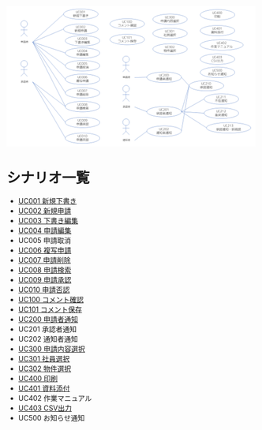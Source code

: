 ![](use_case_diagram.png)

# シナリオ一覧

- [UC001 新規下書き](シナリオ_UC001新規下書き.md)
- [UC002 新規申請](シナリオ_UC002新規申請.md)
- [UC003 下書き編集](シナリオ_UC003下書き編集.md)
- [UC004 申請編集](シナリオ_UC004申請編集.md)
- UC005 申請取消
- [UC006 複写申請](シナリオ_UC006複写申請.md)
- [UC007 申請削除](シナリオ_UC007申請削除.md)
- [UC008 申請検索](シナリオ_UC008申請検索.md)
- [UC009 申請承認](シナリオ_UC009申請承認.md)
- [UC010 申請否認](シナリオ_UC010申請否認.md)
- [UC100 コメント確認](シナリオ_UC100コメント確認.md)
- [UC101 コメント保存](シナリオ_UC101コメント保存.md)
- [UC200 申請者通知](シナリオ_UC200申請者通知.md)
- UC201 承認者通知
- UC202 通知者通知
- [UC300 申請内容選択](シナリオ_UC300申請内容選択.md)
- [UC301 社員選択](シナリオ_UC301社員選択.md)
- [UC302 物件選択](シナリオ_UC302物件選択.md)
- [UC400 印刷](シナリオ_UC400印刷.md)
- [UC401 資料添付](シナリオ_UC401資料添付.md)
- UC402 作業マニュアル
- [UC403 CSV出力](シナリオ_UC403CSV出力.md)
- UC500 お知らせ通知
